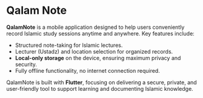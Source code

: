 # Qalam Note

**QalamNote** is a mobile application designed to help users conveniently record Islamic study sessions anytime and anywhere. Key features include:

- Structured note-taking for Islamic lectures.  
- Lecturer (Ustadz) and location selection for organized records.  
- **Local-only storage** on the device, ensuring maximum privacy and security.  
- Fully offline functionality, no internet connection required.  

QalamNote is built with **Flutter**, focusing on delivering a secure, private, and user-friendly tool to support learning and documenting Islamic knowledge.  